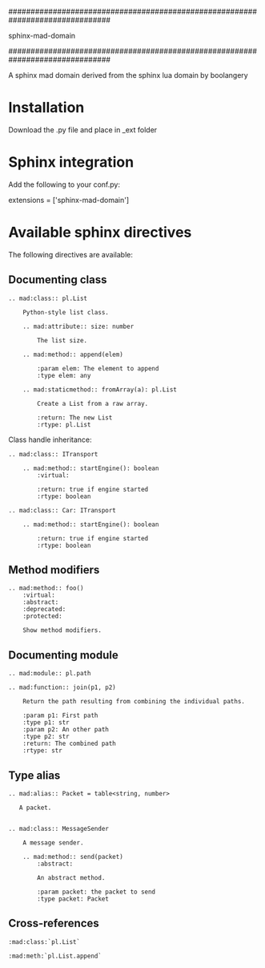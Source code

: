 ###############################################################################

sphinx-mad-domain

###############################################################################

A sphinx mad domain derived from the sphinx lua domain by boolangery


Installation
===============================================================================

Download the .py file and place in _ext folder


Sphinx integration
===============================================================================

Add the following to your conf.py:

extensions = ['sphinx-mad-domain']



Available sphinx directives
===============================================================================

The following directives are available:


Documenting class
-------------------------------------------------------------------------------

    .. mad:class:: pl.List

        Python-style list class.

        .. mad:attribute:: size: number

            The list size.

        .. mad:method:: append(elem)

            :param elem: The element to append
            :type elem: any

        .. mad:staticmethod:: fromArray(a): pl.List

            Create a List from a raw array.

            :return: The new List
            :rtype: pl.List


Class handle inheritance:

    .. mad:class:: ITransport

        .. mad:method:: startEngine(): boolean
            :virtual:

            :return: true if engine started
            :rtype: boolean

    .. mad:class:: Car: ITransport

        .. mad:method:: startEngine(): boolean

            :return: true if engine started
            :rtype: boolean


Method modifiers
-------------------------------------------------------------------------------

    .. mad:method:: foo()
        :virtual:
        :abstract:
        :deprecated:
        :protected:

        Show method modifiers.

Documenting module
-------------------------------------------------------------------------------

    .. mad:module:: pl.path

    .. mad:function:: join(p1, p2)

        Return the path resulting from combining the individual paths.

        :param p1: First path
        :type p1: str
        :param p2: An other path
        :type p2: str
        :return: The combined path
        :rtype: str


Type alias
-------------------------------------------------------------------------------


    .. mad:alias:: Packet = table<string, number>

       A packet.


    .. mad:class:: MessageSender

        A message sender.

        .. mad:method:: send(packet)
            :abstract:

            An abstract method.

            :param packet: the packet to send
            :type packet: Packet


Cross-references
-------------------------------------------------------------------------------

    :mad:class:`pl.List`

    :mad:meth:`pl.List.append`
